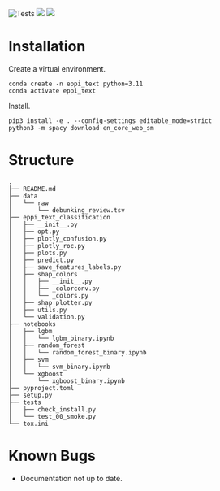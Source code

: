 ![Tests](https://github.com/samjmolyneux/eppi-text-classification/actions/workflows/Tests.yml/badge.svg)
![](https://byob.yarr.is/samjmolyneux/eppi-text-classification/ruff-badge)
![](https://byob.yarr.is/samjmolyneux/eppi-text-classification/mypy-badge)
  
# Installation
Create a virtual environment.
```
conda create -n eppi_text python=3.11
conda activate eppi_text
```
Install.
```
pip3 install -e . --config-settings editable_mode=strict 
python3 -m spacy download en_core_web_sm
```

# Structure
<!-- directory-structure-start -->
```
.
├── README.md
├── data
│   └── raw
│       └── debunking_review.tsv
├── eppi_text_classification
│   ├── __init__.py
│   ├── opt.py
│   ├── plotly_confusion.py
│   ├── plotly_roc.py
│   ├── plots.py
│   ├── predict.py
│   ├── save_features_labels.py
│   ├── shap_colors
│   │   ├── __init__.py
│   │   ├── _colorconv.py
│   │   └── _colors.py
│   ├── shap_plotter.py
│   ├── utils.py
│   └── validation.py
├── notebooks
│   ├── lgbm
│   │   └── lgbm_binary.ipynb
│   ├── random_forest
│   │   └── random_forest_binary.ipynb
│   ├── svm
│   │   └── svm_binary.ipynb
│   └── xgboost
│       └── xgboost_binary.ipynb
├── pyproject.toml
├── setup.py
├── tests
│   ├── check_install.py
│   └── test_00_smoke.py
└── tox.ini
```
<!-- directory-structure-end -->

# Known Bugs
- Documentation not up to date. 

